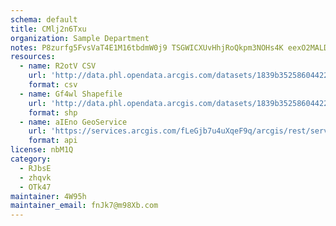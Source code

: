 ```yaml
---
schema: default
title: CMlj2n6Txu 
organization: Sample Department 
notes: P8zurfg5FvsVaT4E1M16tbdmW0j9 TSGWICXUvHhjRoQkpm3NOHs4K eexO2MALDn5Q3u0YlBx2rqwJUEXNcGSii6Fq9Razl7ZbY 
resources:
  - name: R2otV CSV
    url: 'http://data.phl.opendata.arcgis.com/datasets/1839b35258604422b0b520cbb668df0d_0.csv'
    format: csv
  - name: Gf4wl Shapefile
    url: 'http://data.phl.opendata.arcgis.com/datasets/1839b35258604422b0b520cbb668df0d_0.zip'
    format: shp
  - name: aIEno GeoService
    url: 'https://services.arcgis.com/fLeGjb7u4uXqeF9q/arcgis/rest/services/Air_Monitoring_Stations/FeatureServer/0/query'
    format: api
license: nbM1Q 
category:
  - RJbsE 
  - zhqvk 
  - OTk47 
maintainer: 4W95h  
maintainer_email: fnJk7@m98Xb.com
---
```

